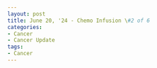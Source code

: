 ```yaml
---
layout: post
title: June 20, '24 - Chemo Infusion \#2 of 6
categories:
- Cancer
- Cancer Update
tags:
- Cancer
---
```


